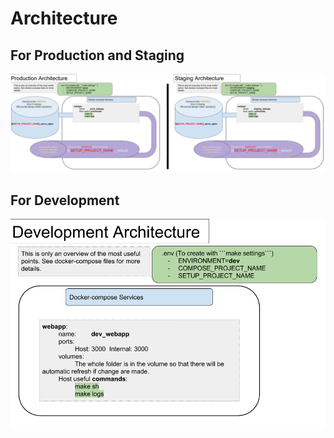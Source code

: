 # Architecture

## For Production and Staging
![archi_prod_staging](img/archi_FRONT_prod_staging_v1.png)

## For Development
![archi_dev](img/archi_FRONT_dev_v1.png)
